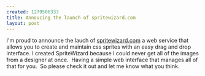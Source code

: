 ```yaml
--- 
created: 1279506333
title: Annoucing the launch of spritewizard.com
layout: post
---
```

<p>I'm proud to announce the lauch of <a target="_blank" href="http://spritewizard.com">spritewizard.com</a> a web service that allows you to create and maintain css sprites with an easy drag and drop interface. I created SpriteWizard because I could never get all of the images from a designer at once.&nbsp; Having a simple web interface that manages all of that for you.&nbsp; So please check it out and let me know what you think.</p>
